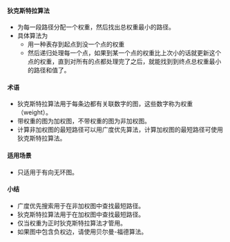 #### 狄克斯特拉算法

- 为每一段路径分配一个权重，然后找出总权重最小的路径。
- 具体算法为
  - 用一种表存到起点到没一个点的权重
  - 然后递归处理每一个点，如果到某一个点的权重比上次小的话就更新这个点的权重，直到对所有的点都处理完了之后，就能找到到终点总权重最小的路径和值了。

#### 术语

- 狄克斯特拉算法用于每条边都有关联数字的图，这些数字称为权重 （weight）。
- 带权重的图为加权图，不带权重的图为非加权图。
- 计算非加权图的最短路径可以用广度优先算法，计算加权图的最短路径可使用狄克斯特拉算法。

#### 适用场景

- 只适用于有向无环图。

#### 小结

- 广度优先搜索用于在非加权图中查找最短路径。
- 狄克斯特拉算法用于在加权图中查找最短路径。
- 仅当权重为正时狄克斯特拉算法才管用。
- 如果图中包含负权边，请使用贝尔曼-福德算法。